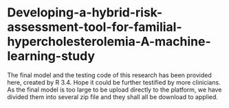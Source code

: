 # Developing-a-hybrid-risk-assessment-tool-for-familial-hypercholesterolemia-A-machine-learning-study
The final model and the testing code of this research has been provided here, created by R 3.4. Hope it could be further testified by more clinicians.
As the final model is too large to be upload directly to the platform, we have divided them into several zip file and they shall all be download to applied.
